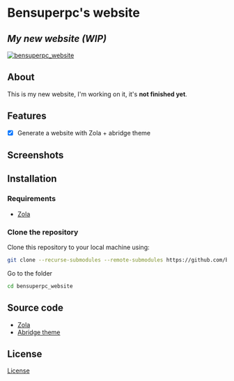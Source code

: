 # Bensuperpc's website

## _My new website (WIP)_

[![bensuperpc_website](https://github.com/bensuperpc/bensuperpc_website/actions/workflows/base.yml/badge.svg)](https://github.com/bensuperpc/bensuperpc_website/actions/workflows/base.yml)

## About

This is my new website, I'm working on it, it's **not finished yet**.

## Features

- [x] Generate a website with Zola + abridge theme

## Screenshots

## Installation

### Requirements

- [Zola](https://www.getzola.org/)

### Clone the repository

Clone this repository to your local machine using:

```sh
git clone --recurse-submodules --remote-submodules https://github.com/bensuperpc/bensuperpc_website.git
```

Go to the folder

```sh
cd bensuperpc_website
```

## Source code

- [Zola](https://www.getzola.org/)
- [Abridge theme](https://github.com/bensuperpc/abridge)

## License

[License](LICENSE)
